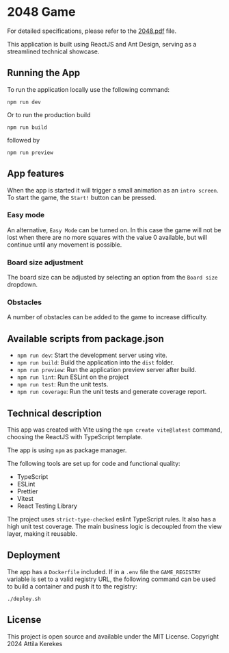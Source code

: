 # 2048 Game

For detailed specifications, please refer to the [2048.pdf](2048.pdf) file.

This application is built using ReactJS and Ant Design, serving as a streamlined technical showcase.

## Running the App

To run the application locally use the following command:

`npm run dev`

Or to run the production build

`npm run build`

followed by

`npm run preview`

## App features

When the app is started it will trigger a small animation as an `intro screen`.
To start the game, the `Start!` button can be pressed.

### Easy mode

An alternative, `Easy Mode` can be turned on. In this case the game will not be lost when there are no more
squares with the value 0 available, but will continue until any movement is possible.

### Board size adjustment

The board size can be adjusted by selecting an option from the `Board size` dropdown.

### Obstacles

A number of obstacles can be added to the game to increase difficulty.

## Available scripts from package.json

- `npm run dev`: Start the development server using vite.
- `npm run build`: Build the application into the `dist` folder.
- `npm run preview`: Run the application preview server after build.
- `npm run lint`: Run ESLint on the project
- `npm run test`: Run the unit tests.
- `npm run coverage`: Run the unit tests and generate coverage report.

## Technical description

This app was created with Vite using the `npm create vite@latest` command, choosing the ReactJS with TypeScript template.

The app is using `npm` as package manager.

The following tools are set up for code and functional quality:

 - TypeScript
 - ESLint
 - Prettier
 - Vitest
 - React Testing Library

The project uses `strict-type-checked` eslint TypeScript rules. It also has a high unit test coverage. The main business logic is decoupled from the view layer, making it reusable.

## Deployment

The app has a `Dockerfile` included. If in a `.env` file the `GAME_REGISTRY` variable is set to a valid registry URL, the following command can be used to build a container and push it to the registry:

`./deploy.sh`

## License

This project is open source and available under the MIT License.
Copyright 2024 Attila Kerekes